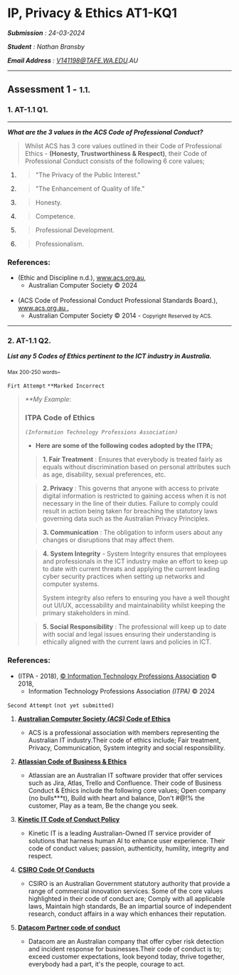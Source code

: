 # IP, Privacy & Ethics AT1-KQ1

_**Submission** : 24-03-2024_

_**Student** : Nathan Bransby_

_**Email Address** : V141198@TAFE.WA.EDU.AU_

---

## Assessment 1 - <small>1.1.</small>

### 1. **AT-1.1 Q1.**
---
_**What are the 3 values in the ACS Code of Professional Conduct?**_

> Whilst ACS has 3 core values outlined in their Code of Professional Ethics - **(Honesty, Trustworthiness & Respect)**, their Code of Professional Conduct consists of the following 6 core values;
>
 1. > "The Privacy of the Public Interest."
2. > "The Enhancement of Quality of life."
3. > Honesty.
4. > Competence.
5. > Professional Development.
6. > Professionalism.

<div>
    <p>
        <pub>
            <h3>References:</h3>
            <ul>
                <li>(Ethic and Discipline n.d.),
                    <a href="https://www.acs.org.au">www.acs.org.au</a>,
                    <br/>
                    <ul>
                        <li>Australian Computer Society © 2024</li>
                    </ul>
                </li>
                <br>
                <!--Ref2-->
                <li>(ACS Code of Professional Conduct Professional Standards Board.),
                    <a href="https://www.acs.org.au">
                        www.acs.org.au
                    </a>,
                    <br/>
                    <ul>
                        <li>Australian Computer Society © 2014 
                            - <small>Copyright Reserved by ACS.</small>
                        </li>
                    </ul>
                </li>
            </ul>
        </pub>
    </p>
</div>

---
### 2. **AT-1.1 Q2**.

_**List any 5 Codes of Ethics pertinent to the ICT industry in Australia.**_

<sub>Max 200-250 words</sub>_

`Firt Attempt` `**Marked Incorrect`

> _**My Example_:
>
> ### ITPA Code of Ethics
> _`(Information Technology Professions Association)`_
> 
> - **Here are some of the following codes adopted by the ITPA;**
> 
> > **1. Fair Treatment** :
> > Ensures that everybody is treated fairly as equals without discrimination based on personal attributes such as age, disability, sexual preferences, etc.
> 
> > **2. Privacy** : This governs that anyone with access to private digital information is restricted to gaining access when it is not necessary in the line of their duties. Failure to comply could result in action being taken for breaching the statutory laws governing data such as the Australian Privacy Principles.
> 
> > **3. Communication** : The obligation to inform users about any changes or disruptions that may affect them.
> 
> > **4. System Integrity** - System Integrity ensures that employees and professionals in the ICT industry make an effort to keep up to date with current threats and applying the current leading cyber security practices when setting up networks and computer systems.
>>
>> System integrity also refers to ensuring you have a well thought out UI/UX, accessability and maintainability whilst keeping the primary stakeholders in mind.
> 
> > **5. Social Responsibility** : The professional will keep up to date with social and legal issues ensuring their understanding is ethically aligned with the current laws and policies in ICT.


<div>
    <p>
        <pub>
            <h3>References:</h3>
            <ul>
                <li>(ITPA - 2018),
                    <a href="https://www.itpa.org.au/code-of-ethics">© Information Technology Professions Association</a> 
                    © 2018,
                    <br/>
                    <!--.-->
                    <ul>
                        <li>Information Technology Professions Association <i>(ITPA)</i> © 2024</li>
                    </ul>
                </li>
            </ul>
        </pub>
    </p>
</div>

`Second Attempt` `(not yet submitted)`

1. [**Australian Computer Society _(ACS)_ Code of Ethics**](https://www.acs.org.au)
   - ACS is a professional association with members representing the Australian IT industry.Their code of ethics include; Fair treatment, Privacy, Communication, System integrity and social responsibility.

2. [**Atlassian Code of Business & Ethics**](https://s28.q4cdn.com/541786762/files/doc_downloads/governance/Code-of-Business-Conduct-and-Ethics_7.1.20.pdf)
   - Atlassian are an Australian IT software provider that offer services such as Jira, Atlas, Trello and Confluence. Their code of Business Conduct & Ethics include the following core values; Open company (no bulls***t), Build with heart and balance, Don't #@!% the customer, Play as a team, Be the change you seek.

3. [**Kinetic IT Code of Conduct Policy**](https://cdn.wearekinetic.com/media/Documents/Code-of-Conduct-Policy.pdf)
   - Kinetic IT is a leading Australian-Owned IT service provider of solutions that harness human AI to enhance user experience. Their code of conduct values; passion, authenticity, humility, integrity and respect.

4. [**CSIRO Code Of Conducts**](https://www.csiro.au/en/about/policies/code-of-conduct)
   - CSIRO is an Australian Government statutory authority that provide a range of commercial innovation services. Some of the core values highlighted in their code of conduct are; Comply with all applicable laws, Maintain high standards, Be an impartial source of independent research, conduct affairs in a way which enhances their reputation.

5. [**Datacom Partner code of conduct**](https://datacom.com/au/en/legal/partner-code-of-conduct)
   - Datacom are an Australian company that offer cyber risk detection and incident response for businesses.Their code of conduct is to; exceed customer expectations, look beyond today, thrive together, everybody had a part, it's the people, courage to act.
